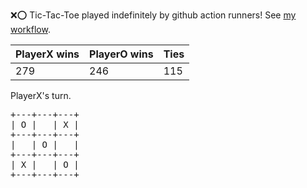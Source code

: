 :x::o: Tic-Tac-Toe played indefinitely by github action runners! See [my workflow](.github/workflows/play.yaml).

|PlayerX wins|PlayerO wins|Ties|
|-|-|-|
|279|246|115|

PlayerX's turn.

<pre>
+---+---+---+
| O |   | X |
+---+---+---+
|   | O |   |
+---+---+---+
| X |   | O |
+---+---+---+
</pre>